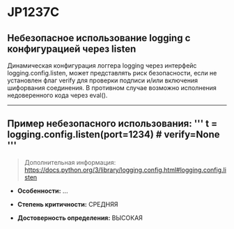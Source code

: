 # JP1237C
## Небезопасное использование logging с конфигурацией через listen
Динамическая конфигурация логгера logging через интерфейс logging.config.listen, может
представлять риск безопасности, если не установлен флаг verify для проверки подписи и/или
включения шифорвания соединения.
В противном случае возможно исполнения недоверенного кода через eval().


---
Пример небезопасного использования:
'''
t = logging.config.listen(port=1234)  # verify=None
'''
---
> Дополнительная информация:
> <https://docs.python.org/3/library/logging.config.html#logging.config.listen>

* __Особенности:__ ...

* __Степень критичности:__ СРЕДНЯЯ
* __Достоверность определения:__ ВЫСОКАЯ